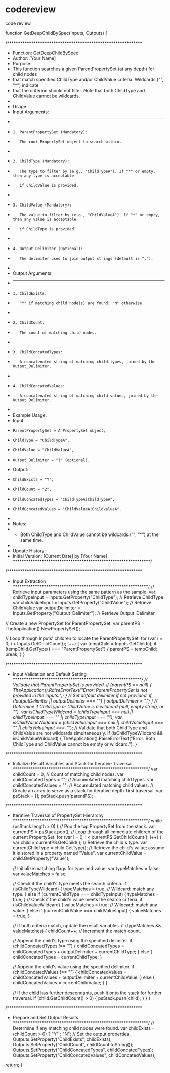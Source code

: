 # codereview
code review


function GetDeepChildBySpec(Inputs, Outputs) {

/*************************************************************
 * Function: GetDeepChildBySpec
 * Author: [Your Name]
 * Purpose:
 *   This function searches a given ParentPropertySet (at any depth) for child nodes 
 *   that match specified ChildType and/or ChildValue criteria. Wildcards ("", "*") indicate 
 *   that the criterion should not filter. Note that both ChildType and ChildValue cannot be wildcards.
 *
 * Usage:
 *   Input Arguments:
 *   --------------------------
 *     1. ParentPropertySet (Mandatory):
 *        The root PropertySet object to search within.
 *
 *     2. ChildType (Mandatory):
 *        The type to filter by (e.g., "ChildTypeA"). If "*" or empty, then any type is acceptable
 *        if ChildValue is provided.
 *
 *     3. ChildValue (Mandatory):
 *        The value to filter by (e.g., "ChildValueA"). If "*" or empty, then any value is acceptable
 *        if ChildType is provided.
 *
 *     4. Output_Delimiter (Optional):
 *        The delimiter used to join output strings (default is ".").
 *
 *   Output Arguments:
 *   --------------------------
 *     1. ChildExists:
 *        "Y" if matching child node(s) are found; "N" otherwise.
 *
 *     2. ChildCount:
 *        The count of matching child nodes.
 *
 *     3. ChildConcatedTypes:
 *        A concatenated string of matching child types, joined by the Output_Delimiter.
 *
 *     4. ChildConcatedValues:
 *        A concatenated string of matching child values, joined by the Output_Delimiter.
 *
 * Example Usage:
 *   Input:
 *     ParentPropertySet = A PropertySet object,
 *     ChildType = "ChildTypeA",
 *     ChildValue = "ChildValueA",
 *     Output_Delimiter = "|" (optional).
 *   Output:
 *     ChildExists = "Y",
 *     ChildCount = "2",
 *     ChildConcatedTypes = "ChildTypeA|ChildTypeA",
 *     ChildConcatedValues = "ChildValueA|ChildValueA".
 *
 * Notes:
 *   - Both ChildType and ChildValue cannot be wildcards ("", "*") at the same time.
 *
 * Update History:
 *   Initial Version: [Current Date] by [Your Name]
 **************************************************************/

  /*************************************************************
   * Input Extraction
   *************************************************************/
  // Retrieve input parameters using the same pattern as the sample.
  var childTypeInput  = Inputs.GetProperty("ChildType");       // Retrieve ChildType
  var childValueInput = Inputs.GetProperty("ChildValue");      // Retrieve ChildValue
  var outputDelimiter = Inputs.GetProperty("Output_Delimiter");  // Retrieve Output_Delimiter

  // Create a new PropertySet for ParentPropertySet.
  var parentPS = TheApplication().NewPropertySet();

  // Loop through Inputs' children to locate the ParentPropertySet.
  for (var i = 0; i < Inputs.GetChildCount(); i++) {
    var tempChild = Inputs.GetChild(i);
    if (tempChild.GetType() === "ParentPropertySet") {
      parentPS = tempChild;
      break;
    }
  }

  /*************************************************************
   * Input Validation and Default Setting
   *************************************************************/
  // Validate that ParentPropertySet is provided.
  if (parentPS == null) {
    TheApplication().RaiseErrorText("Error: ParentPropertySet is not provided in the inputs.");
  }
  // Set default delimiter if not provided.
  if (!outputDelimiter || outputDelimiter === "") {
    outputDelimiter = ".";
  }
  // Determine if ChildType or ChildValue is a wildcard (null, empty string, or "*").
  var isChildTypeWildcard  = (childTypeInput === null || childTypeInput === "" || childTypeInput === "*");
  var isChildValueWildcard = (childValueInput === null || childValueInput === "" || childValueInput === "*");
  // Validate that both ChildType and ChildValue are not wildcards simultaneously.
  if (isChildTypeWildcard && isChildValueWildcard) {
    TheApplication().RaiseErrorText("Error: Both ChildType and ChildValue cannot be empty or wildcard.");
  }

  /*************************************************************
   * Initialize Result Variables and Stack for Iterative Traversal
   *************************************************************/
  var childCount = 0;               // Count of matching child nodes.
  var childConcatedTypes = "";      // Accumulated matching child types.
  var childConcatedValues = "";     // Accumulated matching child values.
  // Create an array to serve as a stack for iterative depth-first traversal.
  var psStack = [];
  psStack.push(parentPS);

  /*************************************************************
   * Iterative Traversal of PropertySet Hierarchy
   *************************************************************/
  while (psStack.length > 0) {
    // Pop the top PropertySet from the stack.
    var currentPS = psStack.pop();
    // Loop through all immediate children of the current PropertySet.
    for (var i = 0; i < currentPS.GetChildCount(); i++) {
      var child = currentPS.GetChild(i);
      // Retrieve the child's type.
      var currentChildType = child.GetType();
      // Retrieve the child's value; assume it is stored in a property named "Value".
      var currentChildValue = child.GetProperty("Value");

      // Initialize matching flags for type and value.
      var typeMatches = false;
      var valueMatches = false;

      // Check if the child's type meets the search criteria.
      if (isChildTypeWildcard) {
        typeMatches = true;  // Wildcard: match any type.
      } else if (currentChildType === childTypeInput) {
        typeMatches = true;
      }
      // Check if the child's value meets the search criteria.
      if (isChildValueWildcard) {
        valueMatches = true;  // Wildcard: match any value.
      } else if (currentChildValue === childValueInput) {
        valueMatches = true;
      }

      // If both criteria match, update the result variables.
      if (typeMatches && valueMatches) {
        childCount++;  // Increment the match count.

        // Append the child's type using the specified delimiter.
        if (childConcatedTypes !== "") {
          childConcatedTypes = childConcatedTypes + outputDelimiter + currentChildType;
        } else {
          childConcatedTypes = currentChildType;
        }

        // Append the child's value using the specified delimiter.
        if (childConcatedValues !== "") {
          childConcatedValues = childConcatedValues + outputDelimiter + currentChildValue;
        } else {
          childConcatedValues = currentChildValue;
        }
      }

      // If the child has further descendants, push it onto the stack for further traversal.
      if (child.GetChildCount() > 0) {
        psStack.push(child);
      }
    }
  }

  /*************************************************************
   * Prepare and Set Output Results
   *************************************************************/
  // Determine if any matching child nodes were found.
  var childExists = (childCount > 0) ? "Y" : "N";
  // Set the output properties.
  Outputs.SetProperty("ChildExists", childExists);
  Outputs.SetProperty("ChildCount", childCount.toString());
  Outputs.SetProperty("ChildConcatedTypes", childConcatedTypes);
  Outputs.SetProperty("ChildConcatedValues", childConcatedValues);

  return;
}
